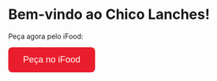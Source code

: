 
<!DOCTYPE html>
<html lang="pt-br">
<head>
  <meta charset="UTF-8">
  <meta name="viewport" content="width=device-width, initial-scale=1.0">
  <title>Chico Lanches</title>
  <style>
    .botao-ifood {
      background-color: #ea1d2c;
      color: white;
      padding: 15px 30px;
      text-decoration: none;
      font-size: 18px;
      border-radius: 8px;
      transition: background-color 0.3s ease;
      display: inline-block;
      font-family: Arial, sans-serif;
    }

    .botao-ifood:hover {
      background-color: #c4121f;
    }
  </style>
</head>
<body>

  <h1>Bem-vindo ao Chico Lanches!</h1>

  <p>Peça agora pelo iFood:</p>

  <a class="botao-ifood" href="https://www.ifood.com.br/delivery/maringa-pr/chico-lanches-jardim-bertioga/3ad29e14-57e8-4f75-bf71-bb12cc721ae8?UTM_Medium=share" target="_blank" rel="noopener noreferrer">
    Peça no iFood
  </a>

</body>
</html>
